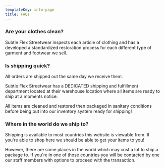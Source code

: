 ```yaml
---
templateKey: info-page
title: FAQs
---
```

### Are your clothes clean?

Subtle Flex Streetwear inspects each article of clothing and has a developed a standardized restoration process for each different type of garment and footwear we sell. 

### Is shipping quick?

All orders are shipped out the same day we receive them. 

Subtle Flex Streetwear has a DEDICATED shipping and fulfillment department located at their warehouse location where all items are ready to ship at a moments notice. 

All items are cleaned and restored then packaged in sanitary conditions before being put into our inventory system ready for shipping! 

### Where in the world do we ship to?

Shipping is available to most countries this website is viewable from. If you're able to shop here we should be able to get your items to you! 

However, there are some places in the world which may cost a lot to ship a package to. If you're in one of those countries you will be contacted by one our staff members with options to proceed with the transaction.